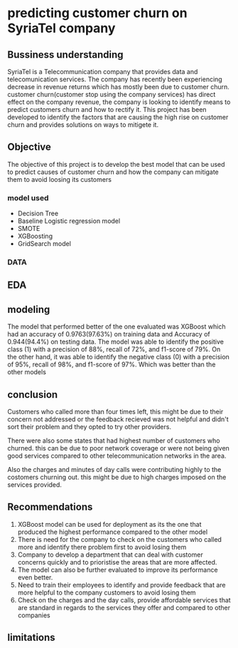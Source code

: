 # predicting customer churn on SyriaTel company
## Bussiness understanding
SyriaTel is a Telecommunication company that provides data and telecomunication services. The company has recently been experiencing decrease in revenue returns which has mostly been due to customer churn.
customer churn(customer stop using the company services) has direct effect on the company revenue, the company is looking to identify means to predict customers churn and how to rectify it.
This project has been developed to identify the factors that are causing the high rise on customer churn and provides solutions on ways to mitigete it.

## Objective
The objective of this project is to develop the best model that can be used to predict causes of customer churn and how the company can mitigate them to avoid loosing its customers

### model used
* Decision Tree
* Baseline Logistic regression model
* SMOTE
* XGBoosting
* GridSearch model
### DATA

## EDA

## modeling
The model that performed better of the one evaluated was XGBoost which had an accuracy of 0.9763(97.63%) on training data and Accuracy of 0.944(94.4%) on testing data.
The model was able to identify the positive class (1) with a precision of 88%, recall of 72%, and f1-score of 79%. On the other hand, it was able to identify the negative class (0) with a precision of 95%, recall of 98%, and f1-score of 97%. Which was better than the other models
## conclusion
Customers who called more than four times left, this might be due to their concern not addressed or the feedback recieved was not helpful and didn't sort their problem and they opted to try other providers.

There were also some states that had highest number of customers who churned. this can be due to poor network coverage or were not being given good services compared to other telecommunication networks in the area.

Also the charges and minutes of day calls were contributing highly to the costomers churning out. this might be due to high charges imposed on the services provided.

## Recommendations
1. XGBoost model can be used for deployment as its the one that produced the highest performance compared to the other model
2. There is need for the company to check on the customers who called more and identify there problem first to avoid losing them
3. Company to develop a department that can deal with customer concerns quickly and to prioristise the areas that are more affected.
4. The model can also be further evaluated to improve its performance even better.
5. Need to train their employees to identify and provide feedback that are more helpful to the company customers to avoid losing them
6. Check on the charges and the day calls, provide affordable services that are standard in regards to the services they offer and compared to other companies
## limitations
